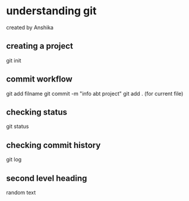 # understanding git
created by Anshika

## creating a project
git init

## commit workflow
git add filname
git commit -m "info abt project"
git add . (for current file)
## checking status
git status

## checking commit history
git log

## second level heading
random text